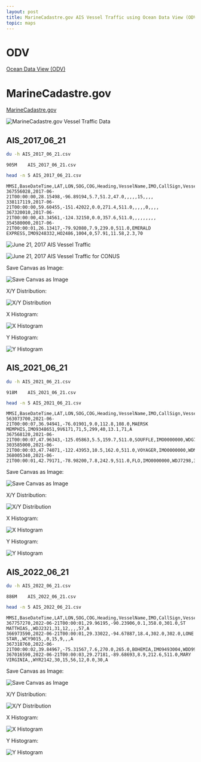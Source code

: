 ```yaml
---
layout: post
title: MarineCadastre.gov AIS Vessel Traffic using Ocean Data View (ODV)
topic: maps
---
```


# ODV

[Ocean Data View (ODV)](https://odv.awi.de/)

# MarineCadastre.gov

[MarineCadastre.gov](https://marinecadastre.gov/)

![MarineCadastre.gov Vessel Traffic Data](/images/ODV/MarineCadastre-gov-Vessel-Traffic-Data.png)

## AIS_2017_06_21

```bash
du -h AIS_2017_06_21.csv
```

```
905M    AIS_2017_06_21.csv
```

```bash
head -n 5 AIS_2017_06_21.csv
```

```
MMSI,BaseDateTime,LAT,LON,SOG,COG,Heading,VesselName,IMO,CallSign,VesselType,Status,Length,Width,Draft,Cargo
367556028,2017-06-21T00:00:00,28.15498,-96.89194,5.7,51.2,47.0,,,,,15,,,,
338117119,2017-06-21T00:00:00,59.60455,-151.42022,0.0,271.4,511.0,,,,,0,,,,
367320010,2017-06-21T00:00:00,43.34561,-124.32150,0.0,357.6,511.0,,,,,,,,,
354580000,2017-06-21T00:00:01,26.13417,-79.92080,7.9,239.0,511.0,EMERALD EXPRESS,IMO9248332,HO2486,1004,0,57.91,11.58,2.3,70
```

![June 21, 2017 AIS Vessel Traffic](/images/ODV/AIS_2017_06_21_ODV.png)

![June 21, 2017 AIS Vessel Traffic for CONUS](/images/ODV/AIS_2017_06_21_ODV_CONUS.png)

Save Canvas as Image:

![Save Canvas as Image](/images/ODV/AIS_2017_06_21_Canvas.png)

X/Y Distribution:

![X/Y Distribution](/images/ODV/AIS_2017_06_21_XY_distribution.png)

X Histogram:

![X Histogram](/images/ODV/AIS_2017_06_21_X_Histogram.png)

Y Histogram:

![Y Histogram](/images/ODV/AIS_2017_06_21_Y_Histogram.png)

## AIS_2021_06_21

```bash
du -h AIS_2021_06_21.csv
```

```
918M    AIS_2021_06_21.csv
```

```bash
head -n 5 AIS_2021_06_21.csv
```

```
MMSI,BaseDateTime,LAT,LON,SOG,COG,Heading,VesselName,IMO,CallSign,VesselType,Status,Length,Width,Draft,Cargo,TransceiverClass
563073700,2021-06-21T00:00:07,36.94941,-76.01901,9.0,112.8,108.0,MAERSK MEMPHIS,IMO9348651,9V6171,71,5,299,40,13.1,71,A
367568120,2021-06-21T00:00:07,47.96343,-125.05863,5.5,159.7,511.0,SOUFFLE,IMO0000000,WDG7519,36,,10,3,,,B
303585000,2021-06-21T00:00:03,47.74071,-122.43953,10.5,162.0,511.0,VOYAGER,IMO0000000,WDM2014,37,,28,7,,,B
368005340,2021-06-21T00:00:01,42.79171,-78.98200,7.8,242.9,511.0,FLO,IMO0000000,WDJ7298,36,,13,6,,,B
```

Save Canvas as Image:

![Save Canvas as Image](/images/ODV/AIS_2021_06_21_Canvas.png)

X/Y Distribution:

![X/Y Distribution](/images/ODV/AIS_2021_06_21_XY_distribution.png)

X Histogram:

![X Histogram](/images/ODV/AIS_2021_06_21_X_Histogram.png)

Y Histogram:

![Y Histogram](/images/ODV/AIS_2021_06_21_Y_Histogram.png)

## AIS_2022_06_21

```bash
du -h AIS_2022_06_21.csv
```

```
886M    AIS_2022_06_21.csv
```

```bash
head -n 5 AIS_2022_06_21.csv
```

```
MMSI,BaseDateTime,LAT,LON,SOG,COG,Heading,VesselName,IMO,CallSign,VesselType,Status,Length,Width,Draft,Cargo,TransceiverClass
367757270,2022-06-21T00:00:01,29.96195,-90.23906,0.1,358.0,301.0,ST MATTHIAS,,WDJ2321,31,12,,,,57,A
366973590,2022-06-21T00:00:01,29.33022,-94.67887,18.4,302.0,302.0,LONE STAR,,WCY9015,,0,15,9,,,A
367318760,2022-06-21T00:00:02,39.84967,-75.31567,7.6,270.0,265.0,BOHEMIA,IMO9493004,WDD9977,31,0,30,10,4.0,32,A
367016590,2022-06-21T00:00:03,29.27181,-89.68693,8.9,212.6,511.0,MARY VIRGINIA,,WYR2142,30,15,56,12,0.0,30,A
```

Save Canvas as Image:

![Save Canvas as Image](/images/ODV/AIS_2022_06_21_Canvas.png)

X/Y Distribution:

![X/Y Distribution](/images/ODV/AIS_2022_06_21_XY_distribution.png)

X Histogram:

![X Histogram](/images/ODV/AIS_2022_06_21_X_Histogram.png)

Y Histogram:

![Y Histogram](/images/ODV/AIS_2022_06_21_Y_Histogram.png)